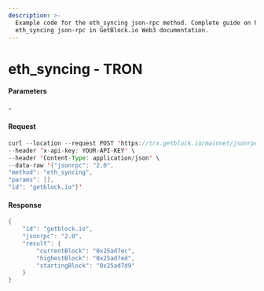 ```yaml
---
description: >-
  Example code for the eth_syncing json-rpc method. Сomplete guide on how to use
  eth_syncing json-rpc in GetBlock.io Web3 documentation.
---
```


# eth\_syncing - TRON

#### Parameters

\-

#### Request

```java
curl --location --request POST 'https://trx.getblock.io/mainnet/jsonrpc' \
--header 'x-api-key: YOUR-API-KEY' \
--header 'Content-Type: application/json' \
--data-raw '{"jsonrpc": "2.0",
"method": "eth_syncing",
"params": [],
"id": "getblock.io"}'
```

#### Response

```java
{
    "id": "getblock.io",
    "jsonrpc": "2.0",
    "result": {
        "currentBlock": "0x25ad7ec",
        "highestBlock": "0x25ad7ed",
        "startingBlock": "0x25ad7d9"
    }
}
```

